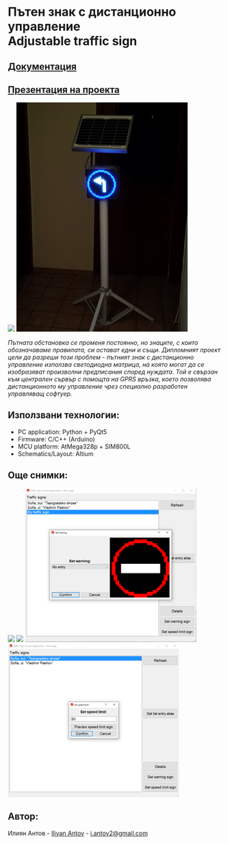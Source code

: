 # Пътен знак с дистанционно управление<br/>Adjustable traffic sign

## [Документация](./Documentation/Thesis/Diplomna_rabota_Iliyan_Antov.pdf)

## [Презентация на проекта](https://docs.google.com/presentation/d/1zqneEv3nR7Rzqj332nx1eZqfj7IUzNgIM3qGUmzLu_I/edit?usp=sharing)
<p float="left">
  <img src="./Documentation/Thesis/Images/StopSign1.jpg" width="400">
  <img src="./Documentation/Thesis/Images/znaknalqvo.jpg" width="400">
</p>

*Пътната обстановка се променя постоянно, но знаците, с които обозначаваме правилата, си остават едни и същи. Дипломният проект цели да разреши този проблем - пътният знак с дистанционно управление използва светодиодна матрица, на която могат да се изобразяват произволни предписания според нуждата. Той е свързан към централен сървър с помощта на GPRS връзка, което позволява дистанционното му управление чрез специално разработен управляващ софтуер.*

## Използвани технологии:
* PC application: Python + PyQt5
* Firmware: C/C++ (Arduino)
* MCU platform: AtMega328p + SIM800L
* Schematics/Layout: Altium

## Още снимки:
<p float="left">
  <img src="./Documentation/Thesis/Images/stoika.jpg" width="400">
  <img src="./Documentation/Thesis/Images/znakogranichenie2.jpg" width="400">
  <img src="./Documentation/Thesis/Images/prilojenie1.png" width="400">
  <img src="./Documentation/Thesis/Images/prilojenie2.png" width="400">
</p>

## Автор:
Илиян Антов - [Iliyan Antov](https://github.com/IliyanAntov) - [i.antov2@gmail.com](i.antov2@gmail.com)
